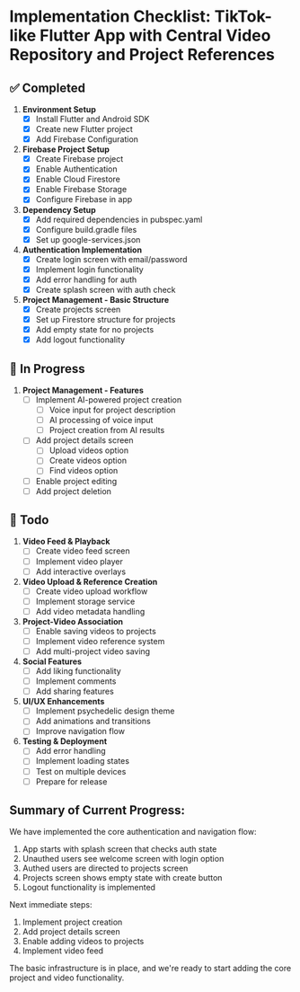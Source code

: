 # Implementation Checklist: TikTok-like Flutter App with Central Video Repository and Project References

## ✅ Completed
1. **Environment Setup**
   - [x] Install Flutter and Android SDK
   - [x] Create new Flutter project
   - [x] Add Firebase Configuration

2. **Firebase Project Setup**
   - [x] Create Firebase project
   - [x] Enable Authentication
   - [x] Enable Cloud Firestore
   - [x] Enable Firebase Storage
   - [x] Configure Firebase in app

3. **Dependency Setup**
   - [x] Add required dependencies in pubspec.yaml
   - [x] Configure build.gradle files
   - [x] Set up google-services.json

4. **Authentication Implementation**
   - [x] Create login screen with email/password
   - [x] Implement login functionality
   - [x] Add error handling for auth
   - [x] Create splash screen with auth check

5. **Project Management - Basic Structure**
   - [x] Create projects screen
   - [x] Set up Firestore structure for projects
   - [x] Add empty state for no projects
   - [x] Add logout functionality

## 🚧 In Progress
1. **Project Management - Features**
   - [ ] Implement AI-powered project creation
     - [ ] Voice input for project description
     - [ ] AI processing of voice input
     - [ ] Project creation from AI results
   - [ ] Add project details screen
     - [ ] Upload videos option
     - [ ] Create videos option  
     - [ ] Find videos option
   - [ ] Enable project editing
   - [ ] Add project deletion

## 📝 Todo
1. **Video Feed & Playback**
   - [ ] Create video feed screen
   - [ ] Implement video player
   - [ ] Add interactive overlays

2. **Video Upload & Reference Creation**
   - [ ] Create video upload workflow
   - [ ] Implement storage service
   - [ ] Add video metadata handling

3. **Project-Video Association**
   - [ ] Enable saving videos to projects
   - [ ] Implement video reference system
   - [ ] Add multi-project video saving

4. **Social Features**
   - [ ] Add liking functionality
   - [ ] Implement comments
   - [ ] Add sharing features

5. **UI/UX Enhancements**
   - [ ] Implement psychedelic design theme
   - [ ] Add animations and transitions
   - [ ] Improve navigation flow

6. **Testing & Deployment**
   - [ ] Add error handling
   - [ ] Implement loading states
   - [ ] Test on multiple devices
   - [ ] Prepare for release

## Summary of Current Progress:
We have implemented the core authentication and navigation flow:
1. App starts with splash screen that checks auth state
2. Unauthed users see welcome screen with login option
3. Authed users are directed to projects screen
4. Projects screen shows empty state with create button
5. Logout functionality is implemented

Next immediate steps:
1. Implement project creation
2. Add project details screen
3. Enable adding videos to projects
4. Implement video feed

The basic infrastructure is in place, and we're ready to start adding the core project and video functionality.